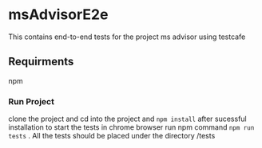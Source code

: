 # msAdvisorE2e
This contains end-to-end tests for the project ms advisor using testcafe


## Requirments 
npm

### Run Project

clone the project and cd into the project and ```npm install``` after sucessful installation to start the tests in chrome browser run npm command  ```npm run tests``` . All the tests should be placed under the directory /tests
